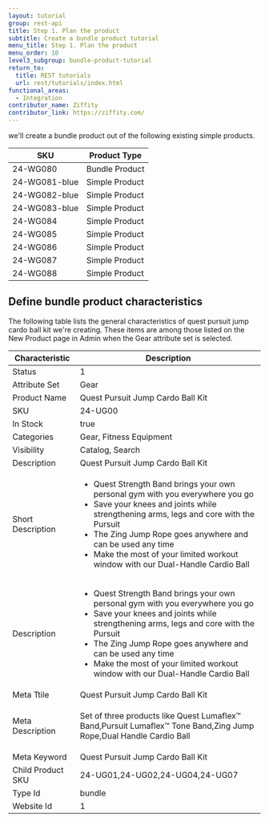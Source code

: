 ```yaml
---
layout: tutorial
group: rest-api
title: Step 1. Plan the product
subtitle: Create a bundle product tutorial
menu_title: Step 1. Plan the product
menu_order: 10
level3_subgroup: bundle-product-tutorial
return_to:
  title: REST tutorials
  url: rest/tutorials/index.html
functional_areas:
  - Integration
contributor_name: Ziffity
contributor_link: https://ziffity.com/
---
```


we'll create a bundle product out of the following existing simple products.

SKU | Product Type
--- | ---
24-WG080 | Bundle Product
24-WG081-blue | Simple Product
24-WG082-blue | Simple Product
24-WG083-blue | Simple Product
24-WG084|  Simple Product
24-WG085 | Simple Product
24-WG086 | Simple Product
24-WG087 | Simple Product
24-WG088 | Simple Product

## Define bundle product characteristics

The following table lists the general characteristics of quest pursuit jump cardo ball kit we're creating. These items are among those listed on the New Product page in Admin when the Gear attribute set is selected.

Characteristic | Description
--- | ---
Status | 1
Attribute Set | Gear
Product Name | Quest Pursuit Jump Cardo Ball Kit
SKU | 24-UG00
In Stock | true
Categories | Gear, Fitness Equipment
Visibility | Catalog, Search
Description | Quest Pursuit Jump Cardo Ball Kit
Short Description | <ul><li>Quest Strength Band brings your own personal gym with you everywhere you go</li><li>Save your knees and joints while strengthening arms, legs and core with the Pursuit</li><li>The Zing Jump Rope goes anywhere and can be used any time</li><li>Make the most of your limited workout window with our Dual-Handle Cardio Ball</li></ul>
Description | <ul><li>Quest Strength Band brings your own personal gym with you everywhere you go</li><li>Save your knees and joints while strengthening arms, legs and core with the Pursuit</li><li>The Zing Jump Rope goes anywhere and can be used any time</li><li>Make the most of your limited workout window with our Dual-Handle Cardio Ball</li></ul>
Meta Ttile | Quest Pursuit Jump Cardo Ball Kit
Meta Description | <p>Set of three products like  Quest Lumaflex™ Band,Pursuit Lumaflex™ Tone Band,Zing Jump Rope,Dual Handle Cardio Ball</p>
Meta Keyword | Quest Pursuit Jump Cardo Ball Kit
Child Product SKU | 24-UG01,24-UG02,24-UG04,24-UG07
Type Id | bundle
Website Id | 1